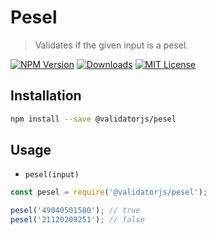 # Pesel

> Validates if the given input is a pesel.

[![NPM Version](https://img.shields.io/npm/v/@validatorjs/pesel.svg)](https://www.npmjs.com/package/@validatorjs/pesel)
[![Downloads](https://img.shields.io/npm/dt/@validatorjs/pesel.svg)](https://www.npmjs.com/package/@validatorjs/pesel)
[![MIT License](https://img.shields.io/npm/l/@validatorjs/pesel.svg)](../../LICENSE)

## Installation

```bash
npm install --save @validatorjs/pesel
```

## Usage

- `pesel(input)`

```js
const pesel = require('@validatorjs/pesel');

pesel('49040501580'); // true
pesel('21120209251'); // false
```
